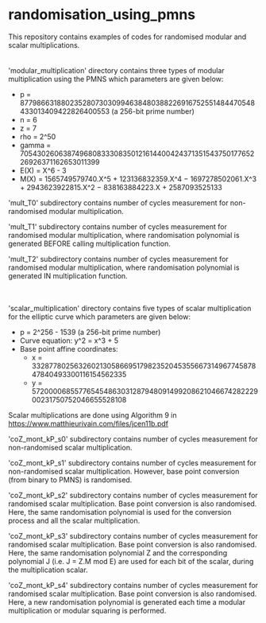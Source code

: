 # randomisation_using_pmns
This repository contains examples of codes for randomised modular and scalar multiplications.
<br />
<br />
<br />
'modular_multiplication' directory contains three types of modular multiplication using the PMNS which parameters are given below:
 - p = 87798663188023528073030994638480388226916752551484470548433013409422826400553 (a 256-bit prime number)
 - n = 6
 - z = 7
 - rho = 2^50
 - gamma = 70543026063874968083330835012161440042437135154375017765226926371162653011399
 - E(X) = X^6 - 3 
 - M(X) = 1565749579740.X^5 + 123136832359.X^4 − 1697278502061.X^3 + 2943623922815.X^2 − 838163884223.X + 2587093525133
 
'mult_T0' subdirectory contains number of cycles measurement for non-randomised modular multiplication.
 
'mult_T1' subdirectory contains number of cycles measurement for randomised modular multiplication, where randomisation polynomial is generated BEFORE calling multiplication function.
 
'mult_T2' subdirectory contains number of cycles measurement for randomised modular multiplication, where randomisation polynomial is generated IN multiplication function.
<br />
<br />
<br />

'scalar_multiplication' directory contains five types of scalar multiplication for the elliptic curve which parameters are given below:
  - p = 2^256 - 1539 (a 256-bit prime number)
  - Curve equation: y^2 = x^3 + 5
  - Base point affine coordinates:
      - x = 33287780256326021305866951798235204535566731496774587847840493300116154562335
      - y = 57200006855776545486303128794809149920862104667428222900231750752046655528108
 
Scalar multiplications are done using Algorithm 9 in https://www.matthieurivain.com/files/jcen11b.pdf 

'coZ_mont_kP_s0' subdirectory contains number of cycles measurement for non-randomised scalar multiplication.

'coZ_mont_kP_s1' subdirectory contains number of cycles measurement for non-randomised scalar multiplication. However, base point conversion (from binary to PMNS) is randomised.

'coZ_mont_kP_s2' subdirectory contains number of cycles measurement for randomised scalar multiplication. Base point conversion is also randomised.
Here, the same randomisation polynomial is used for the conversion process and all the scalar multiplication.

'coZ_mont_kP_s3' subdirectory contains number of cycles measurement for randomised scalar multiplication. Base point conversion is also randomised.
Here, the same randomisation polynomial Z and the corresponding polynomial J (i.e. J = Z.M mod E) are used for each bit of the scalar, during the multiplication scalar.

'coZ_mont_kP_s4' subdirectory contains number of cycles measurement for randomised scalar multiplication. Base point conversion is also randomised.
Here, a new randomisation polynomial is generated each time a modular multiplication or modular squaring is performed.
